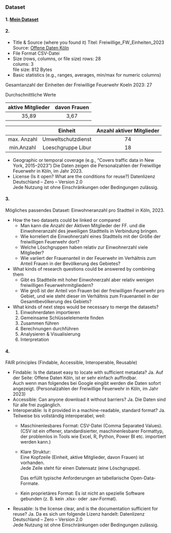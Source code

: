 ### Dataset

#### 1. [Mein Dataset](https://offenedaten-koeln.de/dataset/freiwillige-feuerwehr-koeln-personalzahlen-2023)


#### 2.  
* Title & Source (where you found it)
Titel: Freiwillige_FW_Einheiten_2023  
Source: [Offene Daten Köln](https://offenedaten-koeln.de/dataset/freiwillige-feuerwehr-koeln-personalzahlen-2023) 
* File Format
 CSV-Datei
* Size (rows, columns, or file size)
 rows: 28  
 colums: 3  
 file size: 812 Bytes
* Basic statistics (e.g., ranges, averages, min/max for numeric columns)

Gesamtanzahl der Einheiten der Freiwillige Feuerwehr Koeln 2023: 27

Durchschnittliche Werte

|aktive Mitglieder  |davon Frauen  |
|:-----------------:|:------------:|
|35,89              |3,67          |

|         |Einheit  |Anzahl aktiver Mitglieder |
|:-------:|:-------:|:------------------------:|
|max. Anzahl|Umweltschutzdienst|74  |
|min.Anzahl|Loeschgruppe Libur|18|
* Geographic or temporal coverage (e.g., “Covers traffic data in New York, 2015–2023”)
 Die Daten zeigen die Personalzahlen der Freiwillige Feuerwehr in Köln, im Jahr 2023.
* License (Is it open? What are the conditions for reuse?)
 Datenlizenz Deutschland – Zero – Version 2.0  
Jede Nutzung ist ohne Einschränkungen oder Bedingungen zulässig.


#### 3.  
Mögliches passendes Dataset: Einwohneranzahl pro Stadtteil in Köln, 2023.

* How the two datasets could be linked or compared
   * Man kann die Anzahl der Aktiven Mitglieder der FF. und die Einwohneranzahl des jeweiligen Stadtteils in Verbindung bringen.
   * Wie korreliert die Einwohnerzahl eines Stadtteils mit der Größe der freiwilligen Feuerwehr dort?
   * Welche Löschgruppen haben relativ zur Einwohnerzahl viele Mitglieder?
   * Wie variiert der Frauenanteil in der Feuerwehr im Verhältnis zum Anteil Frauen in der Bevölkerung des Gebietes?
* What kinds of research questions could be answered by combining them
   * Gibt es Stadtteile mit hoher Einwohnerzahl aber relativ wenigen freiwilligen Feuerwehrmitgliedern?
   * Wie groß ist der Anteil von Frauen bei der freiwilligen Feuerwehr pro Gebiet, und wie steht dieser im Verhältnis zum Frauenanteil in der Gesamtbevölkerung des Gebiets?
* What kinds of next steps would be necessary to merge the datasets?
   1. Einwohnerdaten importieren
   2. Gemeinsame Schlüsselelemente finden
   3. Zusammen führen 
   4. Berechnungen durchführen
   5. Analysieren & Visualisierung
   6. Interpretation

#### 4.  
FAIR principles (Findable, Accessible, Interoperable, Reusable)

* Findable: Is the dataset easy to locate with sufficient metadata?
 Ja. Auf der Seite: Offene Daten Köln, ist er sehr einfach auffindbar.  
 Auch wenn man folgendes bei Google eingibt werden die Daten sofort angezeigt. (Personalzahlen der Freiwillige Feuerwehr in Köln, im Jahr 2023)
* Accessible: Can anyone download it without barriers?
 Ja. Die Daten sind für alle frei zugänglich.
* Interoperable: Is it provided in a machine-readable, standard format?
 Ja. Teilweise bis vollständig interoperabel, weil:
   * Maschinenlesbares Format: CSV-Datei (Comma Separated Values).  
     (CSV ist ein offener, standardisierter, maschinenlesbarer Formattyp, der problemlos in Tools wie Excel, R, Python, Power BI etc. importiert werden kann.)
   * Klare Struktur:  
     Eine Kopfzeile (Einheit, aktive Mitglieder, davon Frauen) ist vorhanden.  
     Jede Zeile steht für einen Datensatz (eine Löschgruppe).

     Das erfüllt typische Anforderungen an tabellarische Open-Data-Formate.
   * Kein proprietäres Format:
     Es ist nicht an spezielle Software gebunden (z. B. kein .xlsx- oder .sav-Format).
* Reusable: Is the license clear, and is the documentation sufficient for reuse?
 Ja. Da es sich um folgende Lizenz handelt: Datenlizenz Deutschland – Zero – Version 2.0  
 Jede Nutzung ist ohne Einschränkungen oder Bedingungen zulässig.
